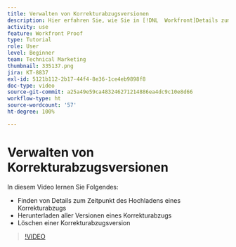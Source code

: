 ```yaml
---
title: Verwalten von Korrekturabzugsversionen
description: Hier erfahren Sie, wie Sie in [!DNL  Workfront]Details zum Hochladezeitpunkt eines Korrekturabzugs finden, alle Korrekturabzugsversionen herunterladen und eine Korrekturabzugsversion löschen können.
activity: use
feature: Workfront Proof
type: Tutorial
role: User
level: Beginner
team: Technical Marketing
thumbnail: 335137.png
jira: KT-8837
exl-id: 5121b112-2b17-44f4-8e36-1ce4eb9898f8
doc-type: video
source-git-commit: a25a49e59ca483246271214886ea4dc9c10e8d66
workflow-type: ht
source-wordcount: '57'
ht-degree: 100%

---
```


# Verwalten von Korrekturabzugsversionen

In diesem Video lernen Sie Folgendes:

* Finden von Details zum Zeitpunkt des Hochladens eines Korrekturabzugs
* Herunterladen aller Versionen eines Korrekturabzugs
* Löschen einer Korrekturabzugsversion

>[!VIDEO](https://video.tv.adobe.com/v/335137/?quality=12&learn=on)

<!--
## Learn more
* Manage proof versions
* Remove or archive a proof
* Summary for documents overview
-->
